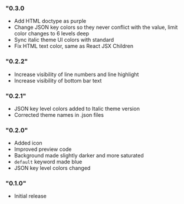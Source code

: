 ### "0.3.0

- Add HTML doctype as purple
- Change JSON key colors so they never conflict with the value, limit color changes to 6 levels deep
- Sync italic theme UI colors with standard
- Fix HTML text color, same as React JSX Children

### "0.2.2"

- Increase visibility of line numbers and line highlight
- Increase visibility of bottom bar text

### "0.2.1"

- JSON key level colors added to Italic theme version
- Corrected theme names in .json files

### "0.2.0"

- Added icon
- Improved preview code
- Background made slightly darker and more saturated
- `default` keyword made blue
- JSON key level colors changed

### "0.1.0"

- Initial release
